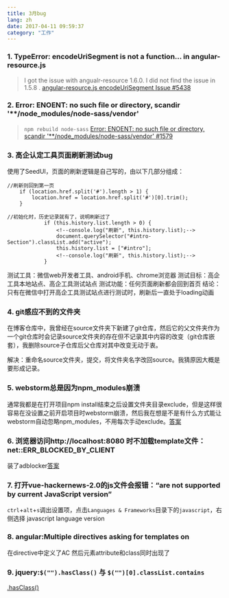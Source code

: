 ```yaml
---
title: 3月bug
lang: zh
date: 2017-04-11 09:59:37
category: "工作"
---
```


### 1. TypeError: encodeUriSegment is not a function... in angular-resource.js

> I got the issue with angualr-resource 1.6.0. I did not find the issue in 1.5.8 . [angular-resource.js encodeUriSegment Issue #5438](https://github.com/angular/angular.js/issues/5438)

### 2. Error: ENOENT: no such file or directory, scandir '**/node_modules/node-sass/vendor'

> `npm rebuild node-sass` [Error: ENOENT: no such file or directory, scandir '**/node_modules/node-sass/vendor' #1579](https://github.com/sass/node-sass/issues/1579)

### 3. 高企认定工具页面刷新测试bug

使用了SeedUI，页面的刷新逻辑是自己写的，由以下几部分组成：

```
//刷新则回到第一页
    if (location.href.split('#').length > 1) {
        location.href = location.href.split('#')[0].trim();
    }
    
//初始化时，历史记录就有了，说明刷新过了
            if (this.history.list.length > 0) {
                <!--console.log("刷新", this.history.list);-->
                document.querySelector("#intro-Section").classList.add("active");
                this.history.list = ["#intro"];
                <!--console.log("刷新", this.history.list);-->
            }
```

测试工具：微信web开发者工具、android手机、chrome浏览器
测试目标：高企工具本地站点、高企工具测试站点
测试功能：任何页面刷新都会回到首页
结论：只有在微信中打开高企工具测试站点进行测试时，刷新后一直处于loading动画

### 4. git感应不到的文件夹

在博客仓库中，我曾经在source文件夹下新建了git仓库，然后它的父文件夹作为一个git仓库时会记录source文件夹的存在但不记录其中内容的改变（git仓库嵌套），我删除source子仓库后父仓库对其中改变无动于衷。

解决：重命名source文件夹，提交，将文件夹名字改回source。我猜原因大概是要形成记录。

### 5. webstorm总是因为npm_modules崩溃

通常我都是在打开项目npm install结束之后设置文件夹目录exclude，但是这样很容易在没设置之前开启项目时webstorm崩溃，然后我在想是不是有什么方式能让webstorm自动忽略npm_modules，不用每次手动exclude。[答案](http://www.cnblogs.com/chengwb/p/6183440.html)

### 6. 浏览器访问http://localhost:8080 时不加载template文件：net::ERR_BLOCKED_BY_CLIENT

装了adblocker[答案](http://stackoverflow.com/questions/23341765/getting-neterr-blocked-by-client-error-on-some-ajax-calls)

### 7. 打开vue-hackernews-2.0的js文件会报错：“are not supported by current JavaScript version”

`ctrl`+`alt`+`s`调出设置项，点击`Languages & Frameworks`目录下的`javascript`，右侧选择 javascript language version

### 8. angular:Multiple directives asking for templates on

在directive中定义了AC 然后元素attribute和class同时出现了

### 9. jquery:`$("").hasClass()` 与 `$("")[0].classList.contains`

[.hasClass()](http://api.jquery.com/hasClass/)